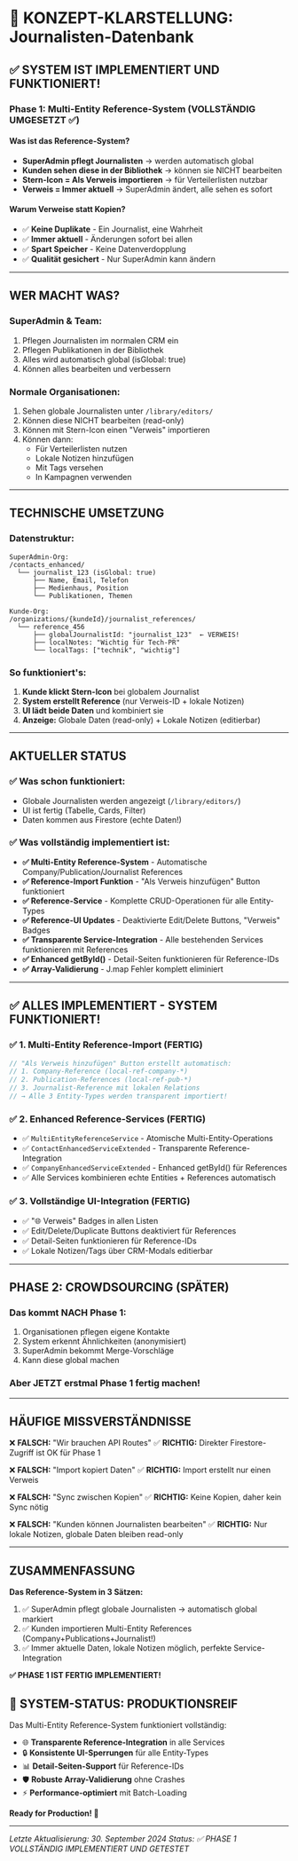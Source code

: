 # 🎯 KONZEPT-KLARSTELLUNG: Journalisten-Datenbank

## **✅ SYSTEM IST IMPLEMENTIERT UND FUNKTIONIERT!**

### **Phase 1: Multi-Entity Reference-System (VOLLSTÄNDIG UMGESETZT ✅)**

#### **Was ist das Reference-System?**
- **SuperAdmin pflegt Journalisten** → werden automatisch global
- **Kunden sehen diese in der Bibliothek** → können sie NICHT bearbeiten
- **Stern-Icon = Als Verweis importieren** → für Verteilerlisten nutzbar
- **Verweis = Immer aktuell** → SuperAdmin ändert, alle sehen es sofort

#### **Warum Verweise statt Kopien?**
- ✅ **Keine Duplikate** - Ein Journalist, eine Wahrheit
- ✅ **Immer aktuell** - Änderungen sofort bei allen
- ✅ **Spart Speicher** - Keine Datenverdopplung
- ✅ **Qualität gesichert** - Nur SuperAdmin kann ändern

---

## **WER MACHT WAS?**

### **SuperAdmin & Team:**
1. Pflegen Journalisten im normalen CRM ein
2. Pflegen Publikationen in der Bibliothek
3. Alles wird automatisch global (isGlobal: true)
4. Können alles bearbeiten und verbessern

### **Normale Organisationen:**
1. Sehen globale Journalisten unter `/library/editors/`
2. Können diese NICHT bearbeiten (read-only)
3. Können mit Stern-Icon einen "Verweis" importieren
4. Können dann:
   - Für Verteilerlisten nutzen
   - Lokale Notizen hinzufügen
   - Mit Tags versehen
   - In Kampagnen verwenden

---

## **TECHNISCHE UMSETZUNG**

### **Datenstruktur:**

```
SuperAdmin-Org:
/contacts_enhanced/
  └── journalist_123 (isGlobal: true)
      ├── Name, Email, Telefon
      ├── Medienhaus, Position
      └── Publikationen, Themen

Kunde-Org:
/organizations/{kundeId}/journalist_references/
  └── reference_456
      ├── globalJournalistId: "journalist_123"  ← VERWEIS!
      ├── localNotes: "Wichtig für Tech-PR"
      └── localTags: ["technik", "wichtig"]
```

### **So funktioniert's:**
1. **Kunde klickt Stern-Icon** bei globalem Journalist
2. **System erstellt Reference** (nur Verweis-ID + lokale Notizen)
3. **UI lädt beide Daten** und kombiniert sie
4. **Anzeige:** Globale Daten (read-only) + Lokale Notizen (editierbar)

---

## **AKTUELLER STATUS**

### **✅ Was schon funktioniert:**
- Globale Journalisten werden angezeigt (`/library/editors/`)
- UI ist fertig (Tabelle, Cards, Filter)
- Daten kommen aus Firestore (echte Daten!)

### **✅ Was vollständig implementiert ist:**
- **✅ Multi-Entity Reference-System** - Automatische Company/Publication/Journalist References
- **✅ Reference-Import Funktion** - "Als Verweis hinzufügen" Button funktioniert
- **✅ Reference-Service** - Komplette CRUD-Operationen für alle Entity-Types
- **✅ Reference-UI Updates** - Deaktivierte Edit/Delete Buttons, "Verweis" Badges
- **✅ Transparente Service-Integration** - Alle bestehenden Services funktionieren mit References
- **✅ Enhanced getById()** - Detail-Seiten funktionieren für Reference-IDs
- **✅ Array-Validierung** - J.map Fehler komplett eliminiert

---

## **✅ ALLES IMPLEMENTIERT - SYSTEM FUNKTIONIERT!**

### **✅ 1. Multi-Entity Reference-Import (FERTIG)**
```typescript
// "Als Verweis hinzufügen" Button erstellt automatisch:
// 1. Company-Reference (local-ref-company-*)
// 2. Publication-References (local-ref-pub-*)
// 3. Journalist-Reference mit lokalen Relations
// → Alle 3 Entity-Types werden transparent importiert!
```

### **✅ 2. Enhanced Reference-Services (FERTIG)**
- ✅ `MultiEntityReferenceService` - Atomische Multi-Entity-Operations
- ✅ `ContactEnhancedServiceExtended` - Transparente Reference-Integration
- ✅ `CompanyEnhancedServiceExtended` - Enhanced getById() für References
- ✅ Alle Services kombinieren echte Entities + References automatisch

### **✅ 3. Vollständige UI-Integration (FERTIG)**
- ✅ "🌐 Verweis" Badges in allen Listen
- ✅ Edit/Delete/Duplicate Buttons deaktiviert für References
- ✅ Detail-Seiten funktionieren für Reference-IDs
- ✅ Lokale Notizen/Tags über CRM-Modals editierbar

---

## **PHASE 2: CROWDSOURCING (SPÄTER)**

### **Das kommt NACH Phase 1:**
1. Organisationen pflegen eigene Kontakte
2. System erkennt Ähnlichkeiten (anonymisiert)
3. SuperAdmin bekommt Merge-Vorschläge
4. Kann diese global machen

### **Aber JETZT erstmal Phase 1 fertig machen!**

---

## **HÄUFIGE MISSVERSTÄNDNISSE**

❌ **FALSCH:** "Wir brauchen API Routes"
✅ **RICHTIG:** Direkter Firestore-Zugriff ist OK für Phase 1

❌ **FALSCH:** "Import kopiert Daten"
✅ **RICHTIG:** Import erstellt nur einen Verweis

❌ **FALSCH:** "Sync zwischen Kopien"
✅ **RICHTIG:** Keine Kopien, daher kein Sync nötig

❌ **FALSCH:** "Kunden können Journalisten bearbeiten"
✅ **RICHTIG:** Nur lokale Notizen, globale Daten bleiben read-only

---

## **ZUSAMMENFASSUNG**

**Das Reference-System in 3 Sätzen:**
1. ✅ SuperAdmin pflegt globale Journalisten → automatisch global markiert
2. ✅ Kunden importieren Multi-Entity References (Company+Publications+Journalist!)
3. ✅ Immer aktuelle Daten, lokale Notizen möglich, perfekte Service-Integration

**✅ PHASE 1 IST FERTIG IMPLEMENTIERT!**

## **🎉 SYSTEM-STATUS: PRODUKTIONSREIF**

Das Multi-Entity Reference-System funktioniert vollständig:
- 🌐 **Transparente Reference-Integration** in alle Services
- 🔒 **Konsistente UI-Sperrungen** für alle Entity-Types
- 📊 **Detail-Seiten-Support** für Reference-IDs
- 🛡️ **Robuste Array-Validierung** ohne Crashes
- ⚡ **Performance-optimiert** mit Batch-Loading

**Ready for Production! 🚀**

---

*Letzte Aktualisierung: 30. September 2024*
*Status: ✅ PHASE 1 VOLLSTÄNDIG IMPLEMENTIERT UND GETESTET*